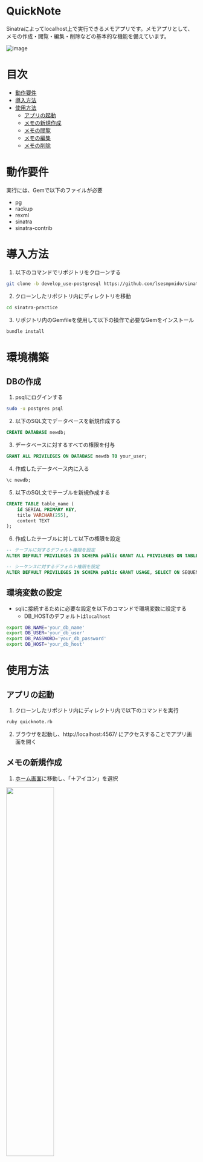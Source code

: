 # QuickNote
Sinatraによってlocalhost上で実行できるメモアプリです。メモアプリとして、メモの作成・閲覧・編集・削除などの基本的な機能を備えています。

![image](https://github.com/user-attachments/assets/f629abc0-c5bd-4b7e-bb21-4219219c1185)

# 目次
- [動作要件](#動作要件)
- [導入方法](#導入方法)
- [使用方法](#使用方法)
  - [アプリの起動](#アプリの起動)
  - [メモの新規作成](#メモの新規作成)
  - [メモの閲覧](#メモの閲覧)
  - [メモの編集](#メモの編集)
  - [メモの削除](#メモの削除)

# 動作要件
実行には、Gemで以下のファイルが必要
* pg
* rackup
* rexml
* sinatra
* sinatra-contrib

# 導入方法
1. 以下のコマンドでリポジトリをクローンする
```bash
git clone -b develop_use-postgresql https://github.com/lsesmpmido/sinatra-practice.git
```

2. クローンしたリポジトリ内にディレクトリを移動
```bash
cd sinatra-practice
```

3. リポジトリ内のGemfileを使用して以下の操作で必要なGemをインストール
```bash
bundle install
```

# 環境構築

## DBの作成
1. psqlにログインする
```bash
sudo -u postgres psql
```
2. 以下のSQL文でデータベースを新規作成する
```sql
CREATE DATABASE newdb;
```
3. データベースに対するすべての権限を付与
```sql
GRANT ALL PRIVILEGES ON DATABASE newdb TO your_user;
```
4. 作成したデータベース内に入る
```sql
\c newdb;
```
5. 以下のSQL文でテーブルを新規作成する
```sql
CREATE TABLE table_name (
    id SERIAL PRIMARY KEY,
    title VARCHAR(255),
    content TEXT
);
```
6. 作成したテーブルに対して以下の権限を設定
```sql
-- テーブルに対するデフォルト権限を設定
ALTER DEFAULT PRIVILEGES IN SCHEMA public GRANT ALL PRIVILEGES ON TABLES TO your_user;

-- シーケンスに対するデフォルト権限を設定
ALTER DEFAULT PRIVILEGES IN SCHEMA public GRANT USAGE, SELECT ON SEQUENCES TO your_user;
```

## 環境変数の設定
- sqlに接続するために必要な設定を以下のコマンドで環境変数に設定する
  - DB_HOSTのデフォルトは`localhost`
```bash
export DB_NAME='your_db_name'
export DB_USER='your_db_user'
export DB_PASSWORD='your_db_password'
export DB_HOST='your_db_host'
```

# 使用方法

## アプリの起動
1. クローンしたリポジトリ内にディレクトリ内で以下のコマンドを実行
```bash
ruby quicknote.rb
```

2. ブラウザを起動し、http://localhost:4567/ にアクセスすることでアプリ画面を開く

## メモの新規作成
1. [ホーム画面](http://localhost:4567/quicknote)に移動し、「＋アイコン」を選択

<img src="https://github.com/user-attachments/assets/c2d0332f-54f2-4c7f-9825-015c44cde0bb" width="50%">

2. 「ここにタイトルを入力」にメモのタイトルを、「ここにメッセージを入力」の欄にメモの内容を記入する

<img src="https://github.com/user-attachments/assets/8a9970fa-3e79-44fa-8183-4af2d4257a7e" width="50%">

3. 「保存ボタン」を押すと、メモの内容を保存することができる

<img src="https://github.com/user-attachments/assets/b89b8ea8-35aa-4912-8bfa-d8ee94dd6b8a" width="50%">


## メモの閲覧
1. [ホーム画面](http://localhost:4567/quicknote)に移動し、閲覧したいメモを選択

<img src="https://github.com/user-attachments/assets/9b6a33cb-9abf-43a5-994f-f5faeb45bd9b" width="50%">

2. 選択すると画像のようにメモの内容を確認することができる

<img src="https://github.com/user-attachments/assets/5a686756-9db9-47d5-ba03-a0c2af9a5b8a" width="50%">


## メモの編集
1. [ホーム画面](http://localhost:4567/quicknote)に移動し、編集したいメモを選択

<img src="https://github.com/user-attachments/assets/9b6a33cb-9abf-43a5-994f-f5faeb45bd9b" width="50%">

2. 「編集ボタン」を選択する

<img src="https://github.com/user-attachments/assets/e02fc517-eb85-4092-a0c8-98ae64c728fe" width="50%">

3. テキストを選択し、メモの編集を行う

<img src="https://github.com/user-attachments/assets/d2126455-2252-4aa9-9183-632f846fb58a" width="50%">

4. 「保存ボタン」を押すと、編集したメモの内容を保存することができる

<img src="https://github.com/user-attachments/assets/8d1c112b-f00e-4c71-8c38-8cfaa8d8a780" width="50%">

## メモの削除
1. [ホーム画面](http://localhost:4567/quicknote)に移動し、削除したいメモを選択

<img src="https://github.com/user-attachments/assets/9b6a33cb-9abf-43a5-994f-f5faeb45bd9b" width="50%">

2. 「削除ボタン」を選択する

<img src="https://github.com/user-attachments/assets/2c08b173-b931-49c4-9596-7244a30712b9" width="50%">

3. 自動で[ホーム画面](http://localhost:4567/quicknote)に遷移し、実際に選択したメモが消えていることが確認できる

<img src="https://github.com/user-attachments/assets/18dfc2a0-62c1-4319-890b-ffd60ab739eb" width="50%">
